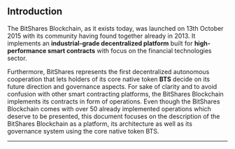 ## Introduction

The BitShares Blockchain, as it exists today, was launched on 13th October 2015 with its community having found together already in 2013. It implements an **industrial-grade decentralized platform** built for **high-performance smart contracts** with focus on the financial technologies sector.

Furthermore, BitShares represents the first decentralized autonomous cooperation that lets holders of its core native token **BTS** decide on its future direction and governance aspects. For sake of clarity and to avoid confusion with other smart contracting platforms, the BitShares Blockchain implements its contracts in form of operations. Even though the BitShares Blockchain comes with over 50 already implemented operations which deserve to be presented, this document focuses on the description of the BitShares Blockchain as a platform, its architecture as well as its governance system using the core native token BTS.

***
